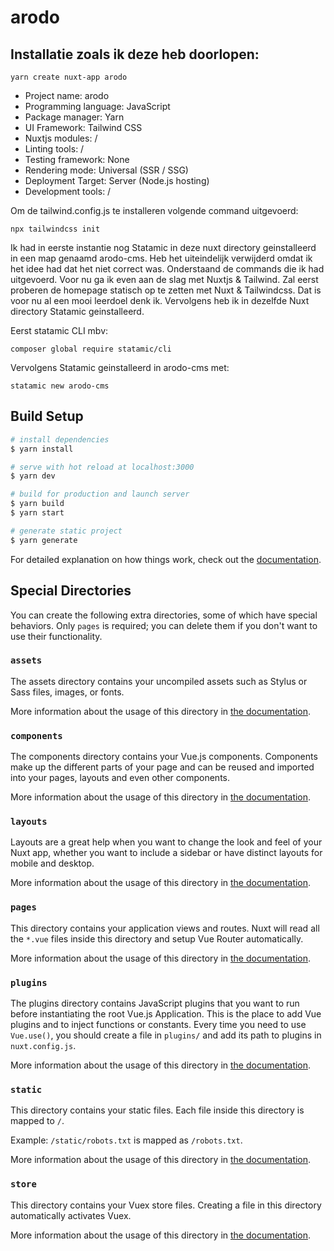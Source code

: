 # arodo


## Installatie zoals ik deze heb doorlopen:

```
yarn create nuxt-app arodo
```

- Project name: arodo
- Programming language: JavaScript
- Package manager: Yarn
- UI Framework: Tailwind CSS
- Nuxtjs modules: /
- Linting tools: /
- Testing framework: None
- Rendering mode: Universal (SSR / SSG)
- Deployment Target: Server (Node.js hosting)
- Development tools: / 

Om de tailwind.config.js te installeren volgende command uitgevoerd:
```
npx tailwindcss init
```

Ik had in eerste instantie nog Statamic in deze nuxt directory geinstalleerd in een map genaamd arodo-cms. Heb het uiteindelijk verwijderd omdat ik het idee had dat het niet correct was. Onderstaand de commands die ik had uitgevoerd. Voor nu ga ik even aan de slag met Nuxtjs & Tailwind. Zal eerst proberen de homepage statisch op te zetten met Nuxt & Tailwindcss. Dat is voor nu al een mooi leerdoel denk ik.
Vervolgens heb ik in dezelfde Nuxt directory Statamic geinstalleerd.

Eerst statamic CLI mbv:
```
composer global require statamic/cli
```


Vervolgens Statamic geinstalleerd in arodo-cms met:
```
statamic new arodo-cms
```




## Build Setup

```bash
# install dependencies
$ yarn install

# serve with hot reload at localhost:3000
$ yarn dev

# build for production and launch server
$ yarn build
$ yarn start

# generate static project
$ yarn generate
```

For detailed explanation on how things work, check out the [documentation](https://nuxtjs.org).

## Special Directories

You can create the following extra directories, some of which have special behaviors. Only `pages` is required; you can delete them if you don't want to use their functionality.

### `assets`

The assets directory contains your uncompiled assets such as Stylus or Sass files, images, or fonts.

More information about the usage of this directory in [the documentation](https://nuxtjs.org/docs/2.x/directory-structure/assets).

### `components`

The components directory contains your Vue.js components. Components make up the different parts of your page and can be reused and imported into your pages, layouts and even other components.

More information about the usage of this directory in [the documentation](https://nuxtjs.org/docs/2.x/directory-structure/components).

### `layouts`

Layouts are a great help when you want to change the look and feel of your Nuxt app, whether you want to include a sidebar or have distinct layouts for mobile and desktop.

More information about the usage of this directory in [the documentation](https://nuxtjs.org/docs/2.x/directory-structure/layouts).


### `pages`

This directory contains your application views and routes. Nuxt will read all the `*.vue` files inside this directory and setup Vue Router automatically.

More information about the usage of this directory in [the documentation](https://nuxtjs.org/docs/2.x/get-started/routing).

### `plugins`

The plugins directory contains JavaScript plugins that you want to run before instantiating the root Vue.js Application. This is the place to add Vue plugins and to inject functions or constants. Every time you need to use `Vue.use()`, you should create a file in `plugins/` and add its path to plugins in `nuxt.config.js`.

More information about the usage of this directory in [the documentation](https://nuxtjs.org/docs/2.x/directory-structure/plugins).

### `static`

This directory contains your static files. Each file inside this directory is mapped to `/`.

Example: `/static/robots.txt` is mapped as `/robots.txt`.

More information about the usage of this directory in [the documentation](https://nuxtjs.org/docs/2.x/directory-structure/static).

### `store`

This directory contains your Vuex store files. Creating a file in this directory automatically activates Vuex.

More information about the usage of this directory in [the documentation](https://nuxtjs.org/docs/2.x/directory-structure/store).



